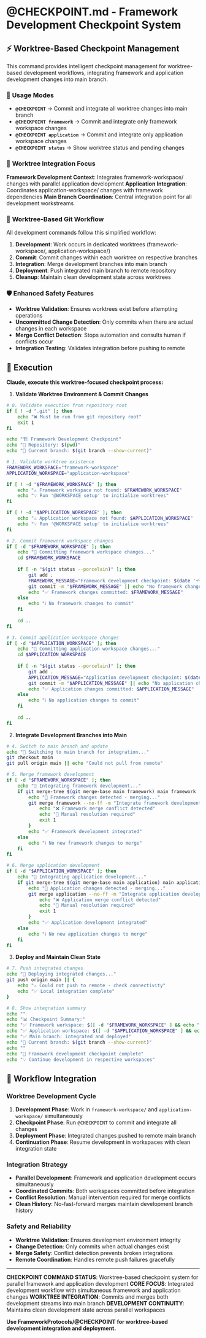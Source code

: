 # @CHECKPOINT.md - Framework Development Checkpoint System

## ⚡ Worktree-Based Checkpoint Management

This command provides intelligent checkpoint management for worktree-based development workflows, integrating framework and application development changes into main branch.

### 🎯 **Usage Modes**
- **`@CHECKPOINT`** → Commit and integrate all worktree changes into main branch
- **`@CHECKPOINT framework`** → Commit and integrate only framework workspace changes
- **`@CHECKPOINT application`** → Commit and integrate only application workspace changes
- **`@CHECKPOINT status`** → Show worktree status and pending changes

### 🧠 **Worktree Integration Focus**
**Framework Development Context**: Integrates framework-workspace/ changes with parallel application development
**Application Integration**: Coordinates application-workspace/ changes with framework dependencies
**Main Branch Coordination**: Central integration point for all development workstreams

### 🔄 **Worktree-Based Git Workflow**
All development commands follow this simplified workflow:
1. **Development**: Work occurs in dedicated worktrees (framework-workspace/, application-workspace/)
2. **Commit**: Commit changes within each worktree on respective branches
3. **Integration**: Merge development branches into main branch
4. **Deployment**: Push integrated main branch to remote repository
5. **Cleanup**: Maintain clean development state across worktrees

### 🛡️ Enhanced Safety Features
- **Worktree Validation**: Ensures worktrees exist before attempting operations
- **Uncommitted Change Detection**: Only commits when there are actual changes in each workspace
- **Merge Conflict Detection**: Stops automation and consults human if conflicts occur
- **Integration Testing**: Validates integration before pushing to remote

## 🤖 Execution

**Claude, execute this worktree-focused checkpoint process:**

1. **Validate Worktree Environment & Commit Changes**

```bash
# 0. Validate execution from repository root
if [ ! -d ".git" ]; then
    echo "❌ Must be run from git repository root"
    exit 1
fi

echo "🏗️ Framework Development Checkpoint"
echo "📍 Repository: $(pwd)"
echo "🌿 Current branch: $(git branch --show-current)"

# 1. Validate worktree existence
FRAMEWORK_WORKSPACE="framework-workspace"
APPLICATION_WORKSPACE="application-workspace"

if [ ! -d "$FRAMEWORK_WORKSPACE" ]; then
    echo "⚠️ Framework workspace not found: $FRAMEWORK_WORKSPACE"
    echo "💡 Run '@WORKSPACE setup' to initialize worktrees"
fi

if [ ! -d "$APPLICATION_WORKSPACE" ]; then
    echo "⚠️ Application workspace not found: $APPLICATION_WORKSPACE"
    echo "💡 Run '@WORKSPACE setup' to initialize worktrees"
fi

# 2. Commit framework workspace changes
if [ -d "$FRAMEWORK_WORKSPACE" ]; then
    echo "💾 Committing framework workspace changes..."
    cd $FRAMEWORK_WORKSPACE
    
    if [ -n "$(git status --porcelain)" ]; then
        git add .
        FRAMEWORK_MESSAGE="Framework development checkpoint: $(date '+%Y-%m-%d %H:%M')"
        git commit -m "$FRAMEWORK_MESSAGE" || echo "No framework changes to commit"
        echo "✅ Framework changes committed: $FRAMEWORK_MESSAGE"
    else
        echo "ℹ️ No framework changes to commit"
    fi
    
    cd ..
fi

# 3. Commit application workspace changes
if [ -d "$APPLICATION_WORKSPACE" ]; then
    echo "💾 Committing application workspace changes..."
    cd $APPLICATION_WORKSPACE
    
    if [ -n "$(git status --porcelain)" ]; then
        git add .
        APPLICATION_MESSAGE="Application development checkpoint: $(date '+%Y-%m-%d %H:%M')"
        git commit -m "$APPLICATION_MESSAGE" || echo "No application changes to commit"
        echo "✅ Application changes committed: $APPLICATION_MESSAGE"
    else
        echo "ℹ️ No application changes to commit"
    fi
    
    cd ..
fi
```

2. **Integrate Development Branches into Main**

```bash
# 4. Switch to main branch and update
echo "🔄 Switching to main branch for integration..."
git checkout main
git pull origin main || echo "Could not pull from remote"

# 5. Merge framework development
if [ -d "$FRAMEWORK_WORKSPACE" ]; then
    echo "🔗 Integrating framework development..."
    if git merge-tree $(git merge-base main framework) main framework | grep -q "^"; then
        echo "📝 Framework changes detected - merging..."
        git merge framework --no-ff -m "Integrate framework development: $(date '+%Y-%m-%d %H:%M')" || {
            echo "❌ Framework merge conflict detected"
            echo "🔧 Manual resolution required"
            exit 1
        }
        echo "✅ Framework development integrated"
    else
        echo "ℹ️ No new framework changes to merge"
    fi
fi

# 6. Merge application development
if [ -d "$APPLICATION_WORKSPACE" ]; then
    echo "🔗 Integrating application development..."
    if git merge-tree $(git merge-base main application) main application | grep -q "^"; then
        echo "📝 Application changes detected - merging..."
        git merge application --no-ff -m "Integrate application development: $(date '+%Y-%m-%d %H:%M')" || {
            echo "❌ Application merge conflict detected"
            echo "🔧 Manual resolution required"
            exit 1
        }
        echo "✅ Application development integrated"
    else
        echo "ℹ️ No new application changes to merge"
    fi
fi
```

3. **Deploy and Maintain Clean State**

```bash
# 7. Push integrated changes
echo "🚀 Deploying integrated changes..."
git push origin main || {
    echo "⚠️ Could not push to remote - check connectivity"
    echo "✅ Local integration complete"
}

# 8. Show integration summary
echo ""
echo "📊 Checkpoint Summary:"
echo "✅ Framework workspace: $([ -d "$FRAMEWORK_WORKSPACE" ] && echo "committed" || echo "not found")"
echo "✅ Application workspace: $([ -d "$APPLICATION_WORKSPACE" ] && echo "committed" || echo "not found")"
echo "✅ Main branch: integrated and deployed"
echo "📍 Current branch: $(git branch --show-current)"
echo ""
echo "🏁 Framework development checkpoint complete"
echo "💡 Continue development in respective workspaces"
```

## 🔧 Workflow Integration

### **Worktree Development Cycle**
1. **Development Phase**: Work in `framework-workspace/` and `application-workspace/` simultaneously
2. **Checkpoint Phase**: Run `@CHECKPOINT` to commit and integrate all changes
3. **Deployment Phase**: Integrated changes pushed to remote main branch
4. **Continuation Phase**: Resume development in workspaces with clean integration state

### **Integration Strategy**
- **Parallel Development**: Framework and application development occurs simultaneously
- **Coordinated Commits**: Both workspaces committed before integration
- **Conflict Resolution**: Manual intervention required for merge conflicts
- **Clean History**: No-fast-forward merges maintain development branch history

### **Safety and Reliability**
- **Worktree Validation**: Ensures development environment integrity
- **Change Detection**: Only commits when actual changes exist
- **Merge Safety**: Conflict detection prevents broken integrations
- **Remote Coordination**: Handles remote push failures gracefully

---

**CHECKPOINT COMMAND STATUS**: Worktree-based checkpoint system for parallel framework and application development
**CORE FOCUS**: Integrated development workflow with simultaneous framework and application changes
**WORKTREE INTEGRATION**: Commits and merges both development streams into main branch
**DEVELOPMENT CONTINUITY**: Maintains clean development state across parallel workspaces

**Use FrameworkProtocols/@CHECKPOINT for worktree-based development integration and deployment.**